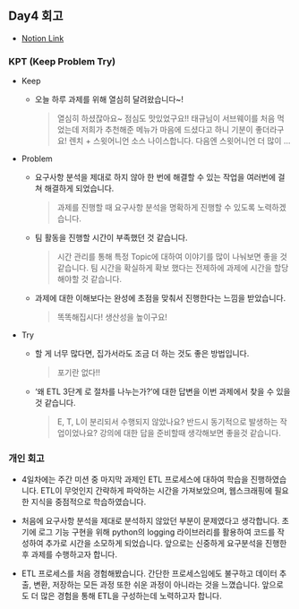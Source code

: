 ## Day4 회고

- [Notion Link](https://patrashu.notion.site/Day-4-df4378f7c1d84373b56cd5be332b86a4?pvs=4)

### KPT (Keep Problem Try)

- Keep
    - 오늘 하루 과제를 위해 열심히 달려왔습니다~!
        
        > 열심히 하셨잖아요~
        점심도 맛있었구요!! 태규님이 서브웨이를 처음 먹었는데 저희가 추천해준 메뉴가 마음에 드셨다고 하니 기분이 좋더라구요!
        > 렌치 + 스윗어니언 소스 나이스합니다. 다음엔 스윗어니언 더 많이 …
        > 
- Problem
    - 요구사항 분석을 제대로 하지 않아 한 번에 해결할 수 있는 작업을 여러번에 걸쳐 해결하게 되었습니다.
        
        > 과제를 진행할 때 요구사항 분석을 명확하게 진행할 수 있도록 노력하겠습니다.

    - 팀 활동을 진행할 시간이 부족했던 것 같습니다.
        
        > 시간 관리를 통해 특정 Topic에 대하여 이야기를 많이 나눠보면 좋을 것 같습니다.
        팀 시간을 확실하게 확보 했다는 전제하에 과제에 시간을 할당해야할 것 같습니다.

    - 과제에 대한 이해보다는 완성에 초점을 맞춰서 진행한다는 느낌을 받았습니다.
        
        > 똑똑해집시다! 생산성을 높이구요!

- Try
    - 할 게 너무 많다면, 집가서라도 조금 더 하는 것도 좋은 방법입니다.
        
        > 포기란 없다!!

    - ‘왜 ETL 3단계 로 절차를 나누는가?’에 대한 답변을 이번 과제에서 찾을 수 있을것 같습니다.
        
        > E, T, L이 분리되서 수행되지 않았나요? 반드시 동기적으로 발생하는 작업이었나요? 강의에 대한 답을 준비할때 생각해보면 좋을것 같습니다.


### 개인 회고

- 4일차에는 주간 미션 중 마지막 과제인 ETL 프로세스에 대하여 학습을 진행하였습니다. ETL이 무엇인지 간략하게 파악하는 시간을 가져보았으며, 웹스크래핑에 필요한 지식을 중점적으로 학습하였습니다.

- 처음에 요구사항 분석을 제대로 분석하지 않았던 부분이 문제였다고 생각합니다. 초기에 로그 기능 구현을 위해 python의 logging 라이브러리를 활용하여 코드를 작성하여 추가로 시간을 소모하게 되었습니다. 앞으로는 신중하게 요구분석을 진행한 후 과제를 수행하고자 합니다.

- ETL 프로세스를 처음 경험해봤습니다. 간단한 프로세스임에도 불구하고 데이터 추출, 변환, 저장하는 모든 과정 또한 쉬운 과정이 아니라는 것을 느꼈습니다. 앞으로도 더 많은 경험을 통해 ETL을 구성하는데 노력하고자 합니다.
